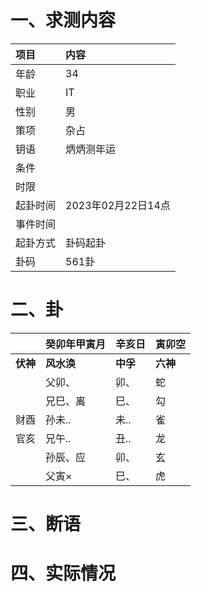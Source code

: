 # 一、求测内容
|项目|内容|
|:-|:-|
|年龄|34|
|职业|IT|
|性别|男|
|策项|杂占|
|钥语|炳炳测年运|
|条件||
|时限||
|起卦时间|2023年02月22日14点|
|事件时间||
|起卦方式|卦码起卦|
|卦码|561卦|

# 二、卦
||癸卯年甲寅月|辛亥日|寅卯空|
|:-|:-|:-|:-|
|**伏神**|**风水涣**|**中孚**|**六神**|
||父卯、|卯、|蛇|
||兄巳、离|巳、|勾|
|财酉|孙未..|未..|雀|
|官亥|兄午..|丑..|龙|
||孙辰、应|卯、|玄|
||父寅×|巳、|虎|


# 三、断语

# 四、实际情况